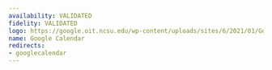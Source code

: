 ```yaml
---
availability: VALIDATED
fidelity: VALIDATED
logo: https://google.oit.ncsu.edu/wp-content/uploads/sites/6/2021/01/Google_Calendar.max-2800x2800-1.png
name: Google Calendar
redirects:
- googlecalendar
---
```

